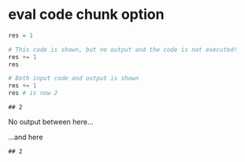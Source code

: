 # eval code chunk option

```python
res = 1
```

```python
# This code is shown, but no output and the code is not executed!
res += 1
res
```

```python
# Both input code and output is shown
res += 1
res # is now 2
```

```
## 2
```

No output between here...



...and here

```
## 2
```

